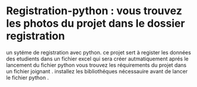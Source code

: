 # Registration-python : vous trouvez les photos du projet dans le dossier registration
un sytéme de registration avec python.
ce projet sert à register les données des etudients dans un fichier excel qui sera créer autmatiquement aprés le lancement du fichier python 
vous trouvez les réquirements du projet dans un fichier joignant .
installez les bibliothéques nécessauire avant de lancer le fichier python .
